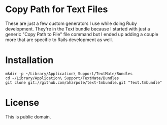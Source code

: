 Copy Path for Text Files
===========================

These are just a few custom generators I use while doing Ruby development. They're in the Text bundle because I started with just a generic "Copy Path to File" file command but I ended up adding a couple more that are specific to Rails development as well.

Installation
============

    mkdir -p ~/Library/Application\ Support/TextMate/Bundles
    cd ~/Library/Application\ Support/TextMate/Bundles
    git clone git://github.com/aharpole/text-tmbundle.git "Text.tmbundle"
    

License
=======

This is public domain. 